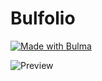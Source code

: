 # Bulfolio

[![Made with Bulma](https://bulma.io/images/made-with-bulma--dark.png)](https://bulma.io/)

![Preview](https://i.imgur.com/jEYdMgT.png)

